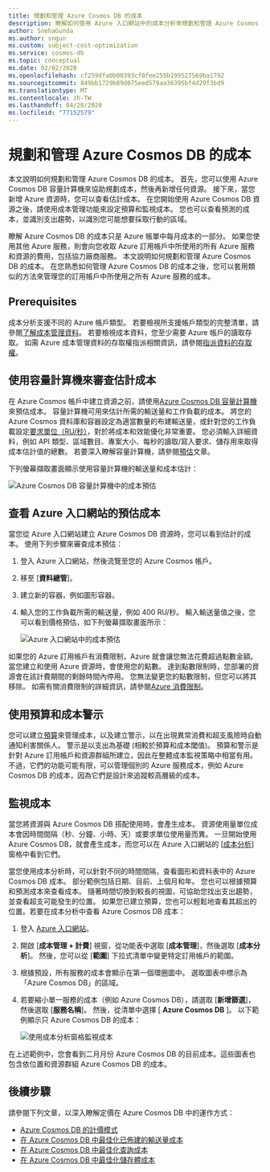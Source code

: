```yaml
---
title: 規劃和管理 Azure Cosmos DB 的成本
description: 瞭解如何使用 Azure 入口網站中的成本分析來規劃和管理 Azure Cosmos DB 的成本。
author: SnehaGunda
ms.author: sngun
ms.custom: subject-cost-optimization
ms.service: cosmos-db
ms.topic: conceptual
ms.date: 02/02/2020
ms.openlocfilehash: cf259dfa0b00393cf0fee259b199527569ba1792
ms.sourcegitcommit: 849bb1729b89d075eed579aa36395bf4d29f3bd9
ms.translationtype: MT
ms.contentlocale: zh-TW
ms.lasthandoff: 04/28/2020
ms.locfileid: "77152579"
---
```

# <a name="plan-and-manage-costs-for-azure-cosmos-db"></a>規劃和管理 Azure Cosmos DB 的成本

本文說明如何規劃和管理 Azure Cosmos DB 的成本。 首先，您可以使用 Azure Cosmos DB 容量計算機來協助規劃成本，然後再新增任何資源。 接下來，當您新增 Azure 資源時，您可以查看估計成本。 在您開始使用 Azure Cosmos DB 資源之後，請使用成本管理功能來設定預算和監視成本。 您也可以查看預測的成本，並識別支出趨勢，以識別您可能想要採取行動的區域。

瞭解 Azure Cosmos DB 的成本只是 Azure 帳單中每月成本的一部分。 如果您使用其他 Azure 服務，則會向您收取 Azure 訂用帳戶中所使用的所有 Azure 服務和資源的費用，包括協力廠商服務。 本文說明如何規劃和管理 Azure Cosmos DB 的成本。 在您熟悉如何管理 Azure Cosmos DB 的成本之後，您可以套用類似的方法來管理您的訂用帳戶中所使用之所有 Azure 服務的成本。

## <a name="prerequisites"></a>Prerequisites

成本分析支援不同的 Azure 帳戶類型。 若要檢視所支援帳戶類型的完整清單，請參閱[了解成本管理資料](../cost-management-billing/costs/understand-cost-mgt-data.md)。 若要檢視成本資料，您至少需要 Azure 帳戶的讀取存取。 如需 Azure 成本管理資料的存取權指派相關資訊，請參閱[指派資料的存取權](../cost-management-billing/costs/assign-access-acm-data.md)。

## <a name="review-estimated-costs-with-capacity-calculator"></a>使用容量計算機來審查估計成本

在 Azure Cosmos 帳戶中建立資源之前，請使用[Azure Cosmos DB 容量計算機](https://cosmos.azure.com/capacitycalculator/)來預估成本。 容量計算機可用來估計所需的輸送量和工作負載的成本。 將您的 Azure Cosmos 資料庫和容器設定為適當數量的布建輸送量，或針對您的工作負載設定[要求單位（RU/秒）](request-units.md)，對於將成本和效能優化非常重要。 您必須輸入詳細資料，例如 API 類型、區域數目、專案大小、每秒的讀取/寫入要求、儲存用來取得成本估計值的總數。 若要深入瞭解容量計算機，請參閱[預估](estimate-ru-with-capacity-planner.md)文章。

下列螢幕擷取畫面顯示使用容量計算機的輸送量和成本估計：

![Azure Cosmos DB 容量計算機中的成本預估](./media/plan-manage-costs/capacity-calculator-cost-estimate.png)

## <a name="review-estimated-costs-from-the-azure-portal"></a>查看 Azure 入口網站的預估成本

當您從 Azure 入口網站建立 Azure Cosmos DB 資源時，您可以看到估計的成本。 使用下列步驟來審查成本預估：

1. 登入 Azure 入口網站，然後流覽至您的 Azure Cosmos 帳戶。
1. 移至 [**資料總管**]。
1. 建立新的容器，例如圖形容器。
1. 輸入您的工作負載所需的輸送量，例如 400 RU/秒。 輸入輸送量值之後，您可以看到價格預估，如下列螢幕擷取畫面所示：

   ![Azure 入口網站中的成本預估](./media/plan-manage-costs/cost-estimate-portal.png)

如果您的 Azure 訂用帳戶有消費限制，Azure 就會讓您無法花費超過點數金額。 當您建立和使用 Azure 資源時，會使用您的點數。 達到點數限制時，您部署的資源會在該計費期間的剩餘時間內停用。 您無法變更您的點數限制，但您可以將其移除。 如需有關消費限制的詳細資訊，請參閱[Azure 消費限制](../billing/billing-spending-limit.md)。

## <a name="use-budgets-and-cost-alerts"></a>使用預算和成本警示

您可以建立[預算](../cost-management/tutorial-acm-create-budgets.md)來管理成本，以及建立警示，以在出現異常消費和超支風險時自動通知利害關係人。 警示是以支出為基礎 (相較於預算和成本閾值)。 預算和警示是針對 Azure 訂用帳戶和資源群組所建立，因此在整體成本監視策略中相當有用。 不過，它們的功能可能有限，可以管理個別的 Azure 服務成本，例如 Azure Cosmos DB 的成本，因為它們是設計來追蹤較高層級的成本。

## <a name="monitor-costs"></a>監視成本

當您將資源與 Azure Cosmos DB 搭配使用時，會產生成本。 資源使用量單位成本會因時間間隔（秒、分鐘、小時、天）或要求單位使用量而異。 一旦開始使用 Azure Cosmos DB，就會產生成本，而您可以在 Azure 入口網站的 [[成本分析](../cost-management/quick-acm-cost-analysis.md)] 窗格中看到它們。

當您使用成本分析時，可以針對不同的時間間隔，查看圖形和資料表中的 Azure Cosmos DB 成本。 部分範例包括日期、目前、上個月和年。 您也可以根據預算和預測成本來查看成本。 隨著時間切換到較長的視圖，可協助您找出支出趨勢，並查看超支可能發生的位置。 如果您已建立預算，您也可以輕鬆地查看其超出的位置。若要在成本分析中查看 Azure Cosmos DB 成本：

1. 登入 [Azure 入口網站](https://portal.azure.com)。

1. 開啟 [**成本管理 + 計費**] 視窗，從功能表中選取 [**成本管理**]，然後選取 [**成本分析**]。 然後，您可以從 [**範圍**] 下拉式清單中變更特定訂用帳戶的範圍。

1. 根據預設，所有服務的成本會顯示在第一個環圈圖中。 選取圖表中標示為「Azure Cosmos DB」的區域。

1. 若要縮小單一服務的成本（例如 Azure Cosmos DB），請選取 [**新增篩選**]，然後選取 [**服務名稱**]。 然後，從清單中選擇 [ **Azure Cosmos DB** ]。 以下範例顯示只 Azure Cosmos DB 的成本：
 
   ![使用成本分析窗格監視成本](./media/plan-manage-costs/cost-analysis-pane.png)

在上述範例中，您會看到二月月份 Azure Cosmos DB 的目前成本。這些圖表也包含依位置和資源群組 Azure Cosmos DB 的成本。

## <a name="next-steps"></a>後續步驟

請參閱下列文章，以深入瞭解定價在 Azure Cosmos DB 中的運作方式：

* [Azure Cosmos DB 的計價模式](how-pricing-works.md)
* [在 Azure Cosmos DB 中最佳化已佈建的輸送量成本](optimize-cost-throughput.md)
* [在 Azure Cosmos DB 中最佳化查詢成本](optimize-cost-queries.md)
* [在 Azure Cosmos DB 中最佳化儲存體成本](optimize-cost-storage.md)